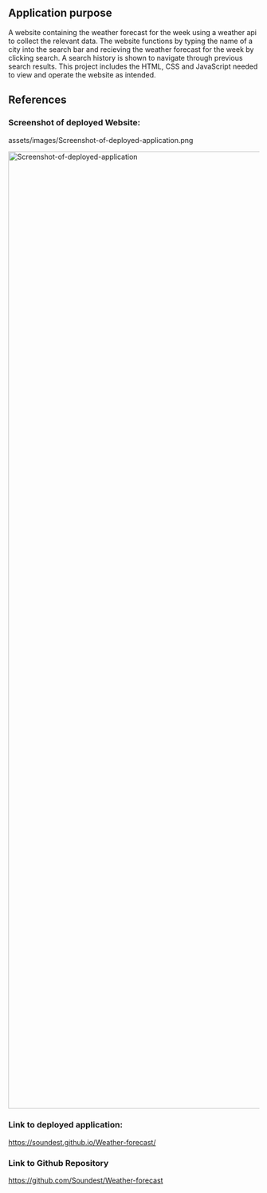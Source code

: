 ## Application purpose

A website containing the weather forecast for the week using a weather api to collect the relevant data. The website functions by typing the name of a city into the search bar and recieving the weather forecast for the week by clicking search. A search history is shown to navigate through previous search results. This project includes the HTML, CSS and JavaScript needed to view and operate the website as intended.

## References

### Screenshot of deployed Website:

assets/images/Screenshot-of-deployed-application.png

<img width="1918" alt="Screenshot-of-deployed-application" src="https://github.com/Soundest/Weather-forecast/assets/132641675/f2c276e1-3003-4de9-8d99-4c5c65442e2f">

### Link to deployed application:

https://soundest.github.io/Weather-forecast/

### Link to Github Repository

https://github.com/Soundest/Weather-forecast
